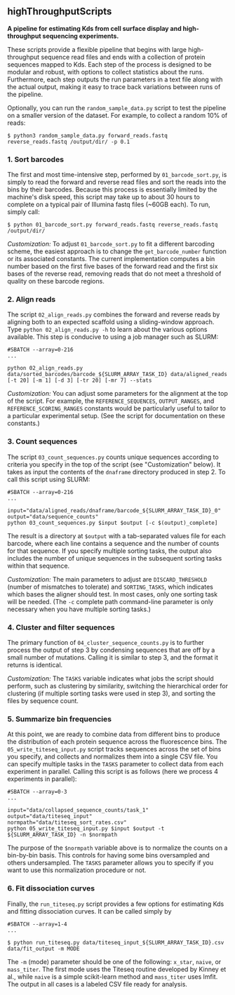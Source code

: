 ## highThroughputScripts
**A pipeline for estimating Kds from cell surface display and high-throughput sequencing experiments.**

These scripts provide a flexible pipeline that begins with large high-throughput sequence read files and ends with a collection of protein sequences mapped to Kds. Each step of the process is designed to be modular and robust, with options to collect statistics about the runs. Furthermore, each step outputs the run parameters in a text file along with the actual output, making it easy to trace back variations between runs of the pipeline.

Optionally, you can run the `random_sample_data.py` script to test the pipeline on a smaller version of the dataset. For example, to collect a random 10% of reads:

```
$ python3 random_sample_data.py forward_reads.fastq reverse_reads.fastq /output/dir/ -p 0.1
```

### 1. Sort barcodes

The first and most time-intensive step, performed by `01_barcode_sort.py`, is simply to read the forward and reverse read files and sort the reads into the bins by their barcodes. Because this process is essentially limited by the machine's disk speed, this script may take up to about 30 hours to complete on a typical pair of Illumina fastq files (~60GB each). To run, simply call:

```
$ python 01_barcode_sort.py forward_reads.fastq reverse_reads.fastq /output/dir/
```

*Customization:* To adjust `01_barcode_sort.py` to fit a different barcoding scheme, the easiest approach is to change the `get_barcode_number` function or its associated constants. The current implementation computes a bin number based on the first five bases of the forward read and the first six bases of the reverse read, removing reads that do not meet a threshold of quality on these barcode regions.

### 2. Align reads

The script `02_align_reads.py` combines the forward and reverse reads by aligning both to an expected scaffold using a sliding-window approach. Type `python 02_align_reads.py -h` to learn about the various options available. This step is conducive to using a job manager such as SLURM:

```
#SBATCH --array=0-216
...

python 02_align_reads.py data/sorted_barcodes/barcode_${SLURM_ARRAY_TASK_ID} data/aligned_reads [-t 20] [-m 1] [-d 3] [-tr 20] [-mr 7] --stats
```

*Customization:* You can adjust some parameters for the alignment at the top of the script. For example, the `REFERENCE_SEQUENCES`, `OUTPUT_RANGES`, and `REFERENCE_SCORING_RANGES` constants would be particularly useful to tailor to a particular experimental setup. (See the script for documentation on these constants.)

### 3. Count sequences

The script `03_count_sequences.py` counts unique sequences according to criteria you specify in the top of the script (see "Customization" below). It takes as input the contents of the `dnaframe` directory produced in step 2. To call this script using SLURM:

```
#SBATCH --array=0-216
...

input="data/aligned_reads/dnaframe/barcode_${SLURM_ARRAY_TASK_ID}_0"
output="data/sequence_counts"
python 03_count_sequences.py $input $output [-c $(output)_complete]
```

The result is a directory at `$output` with a tab-separated values file for each barcode, where each line contains a sequence and the number of counts for that sequence. If you specify multiple sorting tasks, the output also includes the number of unique sequences in the subsequent sorting tasks within that sequence.

*Customization:* The main parameters to adjust are `DISCARD_THRESHOLD` (number of mismatches to tolerate) and `SORTING_TASKS`, which indicates which bases the aligner should test. In most cases, only one sorting task will be needed. (The `-c` complete path command-line parameter is only necessary when you have multiple sorting tasks.)

### 4. Cluster and filter sequences

The primary function of `04_cluster_sequence_counts.py` is to further process the output of step 3 by condensing sequences that are off by a small number of mutations. Calling it is similar to step 3, and the format it returns is identical.

*Customization:* The `TASKS` variable indicates what jobs the script should perform, such as clustering by similarity, switching the hierarchical order for clustering (if multiple sorting tasks were used in step 3), and sorting the files by sequence count.

### 5. Summarize bin frequencies

At this point, we are ready to combine data from different bins to produce the distribution of each protein sequence across the fluorescence bins. The `05_write_titeseq_input.py` script tracks sequences across the set of bins you specify, and collects and normalizes them into a single CSV file. You can specify multiple tasks in the `TASKS` parameter to collect data from each experiment in parallel. Calling this script is as follows (here we process 4 experiments in parallel):

```
#SBATCH --array=0-3
...

input="data/collapsed_sequence_counts/task_1"
output="data/titeseq_input"
normpath="data/titeseq_sort_rates.csv"
python 05_write_titeseq_input.py $input $output -t ${SLURM_ARRAY_TASK_ID} -n $normpath
```

The purpose of the `$normpath` variable above is to normalize the counts on a bin-by-bin basis. This controls for having some bins oversampled and others undersampled. The `TASKS` parameter allows you to specify if you want to use this normalization procedure or not.

### 6. Fit dissociation curves

Finally, the `run_titeseq.py` script provides a few options for estimating Kds and fitting dissociation curves. It can be called simply by

```
#SBATCH --array=1-4
...

$ python run_titeseq.py data/titeseq_input_${SLURM_ARRAY_TASK_ID}.csv data/fit_output -m MODE
```

The `-m` (mode) parameter should be one of the following: `x_star`, `naive`, or `mass_titer`. The first mode uses the Titeseq routine developed by Kinney et al., while `naive` is a simple scikit-learn method and `mass_titer` uses lmfit. The output in all cases is a labeled CSV file ready for analysis.
